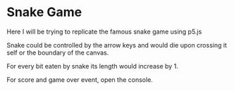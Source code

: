 # Snake Game

Here I will be trying to replicate the famous snake game using p5.js

Snake could be controlled by the arrow keys and would die upon crossing it self or the boundary of the canvas.

For every bit eaten by snake its length would increase by 1.

For score and game over event, open the console.
